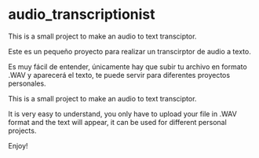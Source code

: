 # audio_transcriptionist
This is a small project to make an audio to text transciptor.


Este es un pequeño proyecto para realizar un transcirptor de audio a texto.

Es muy fácil de entender, únicamente hay que subir tu archivo en formato .WAV y aparecerá el texto, te puede servir para diferentes proyectos personales.

This is a small project to make an audio to text transciptor.

It is very easy to understand, you only have to upload your file in .WAV format and the text will appear, it can be used for different personal projects.

Enjoy!

